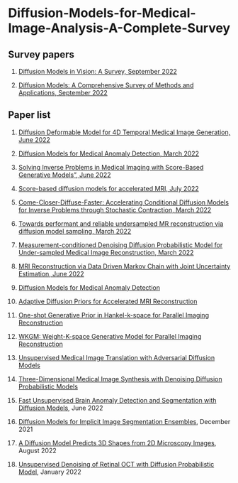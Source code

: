# Diffusion-Models-for-Medical-Image-Analysis-A-Complete-Survey




## Survey papers
1. [Diffusion Models in Vision: A Survey, September 2022](https://arxiv.org/pdf/2209.04747.pdf) </br>

2. [Diffusion Models: A Comprehensive Survey of Methods and Applications, September 2022](https://arxiv.org/pdf/2209.00796) </br>



## Paper list

1. [Diffusion Deformable Model for 4D Temporal Medical Image Generation, June 2022](https://arxiv.org/abs/2206.13295)</br>

2. [Diffusion Models for Medical Anomaly Detection, March 2022](https://arxiv.org/pdf/2203.04306v1.pdf)</br>

3. [Solving Inverse Problems in Medical Imaging with Score-Based Generative Models”, June 2022](https://arxiv.org/abs/2111.08005)</br>

4. [Score-based diffusion models for accelerated MRI, July 2022](https://arxiv.org/abs/2110.05243)</br>

5. [Come-Closer-Diffuse-Faster: Accelerating Conditional Diffusion Models for Inverse Problems through Stochastic Contraction, March 2022](https://arxiv.org/abs/2112.05146)</br>

6. [Towards performant and reliable undersampled MR reconstruction via diffusion model sampling, March 2022](https://arxiv.org/abs/2203.04292)</br>

7. [Measurement-conditioned Denoising Diffusion Probabilistic Model for Under-sampled Medical Image Reconstruction, March 2022](https://arxiv.org/abs/2203.03623)</br>

8. [MRI Reconstruction via Data Driven Markov Chain with Joint Uncertainty Estimation, June 2022](https://arxiv.org/abs/2202.01479)</br>

9. [Diffusion Models for Medical Anomaly Detection](https://arxiv.org/abs/2203.04306)</br>

10. [Adaptive Diffusion Priors for Accelerated MRI Reconstruction](https://arxiv.org/abs/2207.05876)</br>

11. [One-shot Generative Prior in Hankel-k-space for Parallel Imaging Reconstruction](https://arxiv.org/abs/2208.07181)</br>

12. [WKGM: Weight-K-space Generative Model for Parallel Imaging Reconstruction](https://arxiv.org/abs/2205.03883)</br>

13. [Unsupervised Medical Image Translation with Adversarial Diffusion Models](https://arxiv.org/abs/2207.08208)</br>

14. [Three-Dimensional Medical Image Synthesis with Denoising Diffusion Probabilistic Models](https://openreview.net/pdf?id=Oz7lKWVh45H)</br>

15. [Fast Unsupervised Brain Anomaly Detection and Segmentation with Diffusion Models](https://arxiv.org/abs/2206.03461), June 2022</br>

16. [Diffusion Models for Implicit Image Segmentation Ensembles](https://arxiv.org/abs/2112.03145), December 2021</br>

17. [A Diffusion Model Predicts 3D Shapes from 2D Microscopy Images](https://arxiv.org/abs/2208.14125), August 2022</br>

18. [Unsupervised Denoising of Retinal OCT with Diffusion Probabilistic Model](https://arxiv.org/abs/2201.11760), January 2022</br>
 
